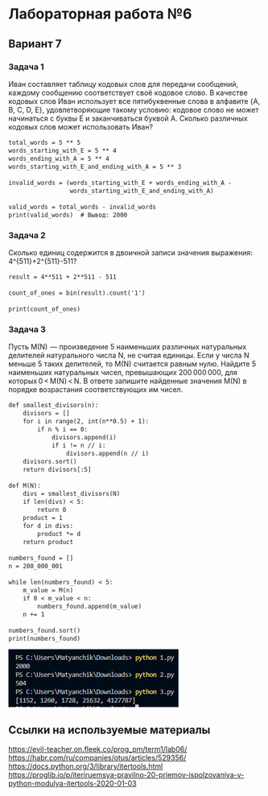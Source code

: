 # Лабораторная работа №6
## Вариант 7

### Задача 1
Иван составляет таблицу кодовых слов для передачи сообщений, каждому сообщению соответствует своё кодовое слово. В качестве кодовых слов Иван использует все пятибуквенные слова в алфавите {A, B, C, D, E}, удовлетворяющие такому условию: кодовое слово не может начинаться с буквы E и заканчиваться буквой A. Сколько различных кодовых слов может использовать Иван?



```
total_words = 5 ** 5
words_starting_with_E = 5 ** 4
words_ending_with_A = 5 ** 4
words_starting_with_E_and_ending_with_A = 5 ** 3

invalid_words = (words_starting_with_E + words_ending_with_A - 
                 words_starting_with_E_and_ending_with_A)

valid_words = total_words - invalid_words
print(valid_words)  # Вывод: 2000
```

### Задача 2
Сколько единиц содержится в двоичной записи значения выражения: 4^{511}+2^{511}-511?

```
result = 4**511 + 2**511 - 511

count_of_ones = bin(result).count('1')

print(count_of_ones)
```

### Задача 3
Пусть M(N)  — произведение 5 наименьших различных натуральных делителей натурального числа N, не считая единицы. Если у числа N меньше 5 таких делителей, то M(N) считается равным нулю. Найдите 5 наименьших натуральных чисел, превышающих 200 000 000, для которых 0 < M(N) < N. В ответе запишите найденные значения M(N) в порядке возрастания соответствующих им чисел.

```
def smallest_divisors(n):
    divisors = []
    for i in range(2, int(n**0.5) + 1):
        if n % i == 0:
            divisors.append(i)
            if i != n // i:
                divisors.append(n // i)
    divisors.sort()
    return divisors[:5]

def M(N):
    divs = smallest_divisors(N)
    if len(divs) < 5:
        return 0
    product = 1
    for d in divs:
        product *= d
    return product

numbers_found = []
n = 200_000_001

while len(numbers_found) < 5:
    m_value = M(n)
    if 0 < m_value < n:
        numbers_found.append(m_value)
    n += 1

numbers_found.sort()
print(numbers_found)
```

![Снимок экрана](screen.jpg)

## Ссылки на используемые материалы
https://evil-teacher.on.fleek.co/prog_pm/term1/lab06/<br>
https://habr.com/ru/companies/otus/articles/529356/<br>
https://docs.python.org/3/library/itertools.html<br>
https://proglib.io/p/iteriruemsya-pravilno-20-priemov-ispolzovaniya-v-python-modulya-itertools-2020-01-03
